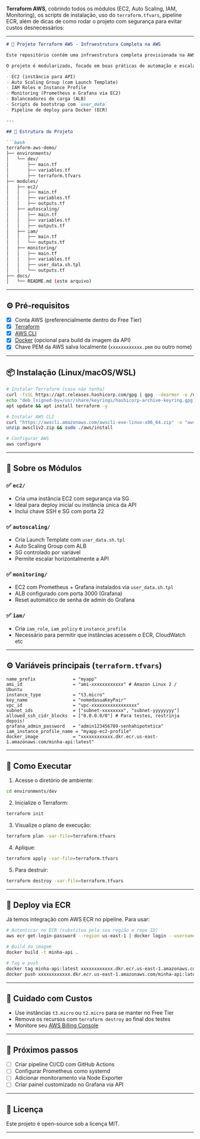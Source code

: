 **Terraform AWS**, cobrindo todos os módulos (EC2, Auto Scaling, IAM, Monitoring), os scripts de instalação, uso do `terraform.tfvars`, pipeline ECR, além de dicas de como rodar o projeto com segurança para evitar custos desnecessários:

---

````markdown
# 🚀 Projeto Terraform AWS - Infraestrutura Completa na AWS

Este repositório contém uma infraestrutura completa provisionada na AWS utilizando Terraform. 

O projeto é modularizado, focado em boas práticas de automação e escalabilidade, incluindo:

- EC2 (instância para API)
- Auto Scaling Group (com Launch Template)
- IAM Roles e Instance Profile
- Monitoring (Prometheus e Grafana via EC2)
- Balanceadores de carga (ALB)
- Scripts de bootstrap com `user_data`
- Pipeline de deploy para Docker (ECR)

---

## 📁 Estrutura do Projeto

```bash
terraform-aws-demo/
├── environments/
│   └── dev/
│       ├── main.tf
│       ├── variables.tf
│       ├── terraform.tfvars
├── modules/
│   ├── ec2/
│   │   ├── main.tf
│   │   ├── variables.tf
│   │   ├── outputs.tf
│   ├── autoscaling/
│   │   ├── main.tf
│   │   ├── variables.tf
│   │   ├── outputs.tf
│   ├── iam/
│   │   ├── main.tf
│   │   └── outputs.tf
│   ├── monitoring/
│   │   ├── main.tf
│   │   ├── variables.tf
│   │   ├── user_data.sh.tpl
│   │   └── outputs.tf
├── docs/
│   └── README.md (este arquivo)
````

---

## ⚙️ Pré-requisitos

* [x] Conta AWS (preferencialmente dentro do Free Tier)
* [x] [Terraform](https://developer.hashicorp.com/terraform/downloads)
* [x] [AWS CLI](https://docs.aws.amazon.com/cli/latest/userguide/install-cliv2.html)
* [x] [Docker](https://docs.docker.com/engine/install/) (opcional para build da imagem da API)
* [x] Chave PEM da AWS salva localmente (`xxxxxxxxxxxx.pem` ou outro nome)

---

## 📦 Instalação (Linux/macOS/WSL)

```bash
# Instalar Terraform (caso não tenha)
curl -fsSL https://apt.releases.hashicorp.com/gpg | gpg --dearmor -o /usr/share/keyrings/hashicorp-archive-keyring.gpg
echo "deb [signed-by=/usr/share/keyrings/hashicorp-archive-keyring.gpg] https://apt.releases.hashicorp.com $(lsb_release -cs) main" | tee /etc/apt/sources.list.d/hashicorp.list
apt update && apt install terraform -y

# Instalar AWS CLI
curl "https://awscli.amazonaws.com/awscli-exe-linux-x86_64.zip" -o "awscliv2.zip"
unzip awscliv2.zip && sudo ./aws/install

# Configurar AWS
aws configure
```

---

## 🧠 Sobre os Módulos

### ✅ `ec2/`

* Cria uma instância EC2 com segurança via SG
* Ideal para deploy inicial ou instância única da API
* Inclui chave SSH e SG com porta 22

### ✅ `autoscaling/`

* Cria Launch Template com `user_data.sh.tpl`
* Auto Scaling Group com ALB
* SG controlado por variável
* Permite escalar horizontalmente a API

### ✅ `monitoring/`

* EC2 com Prometheus + Grafana instalados via `user_data.sh.tpl`
* ALB configurado com porta 3000 (Grafana)
* Reset automático de senha de admin do Grafana

### ✅ `iam/`

* Cria `iam_role`, `iam_policy` e `instance_profile`
* Necessário para permitir que instâncias acessem o ECR, CloudWatch etc

---

## ⚙️ Variáveis principais (`terraform.tfvars`)

```hcl
name_prefix              = "myapp"
ami_id                   = "ami-xxxxxxxxxxxx" # Amazon Linux 2 / Ubuntu
instance_type            = "t3.micro"
key_name                 = "nomedasuaKeyPair"
vpc_id                   = "vpc-xxxxxxxxxxxxxxxxx"
subnet_ids               = ["subnet-xxxxxxxx", "subnet-yyyyyyyy"]
allowed_ssh_cidr_blocks  = ["0.0.0.0/0"] # Para testes, restrinja depois!
grafana_admin_password   = "admin123456789-senhahipotetica"
iam_instance_profile_name = "myapp-ec2-profile"
docker_image             = "xxxxxxxxxxxx.dkr.ecr.us-east-1.amazonaws.com/minha-api:latest"
```

---

## 🚀 Como Executar

1. Acesse o diretório de ambiente:

```bash
cd environments/dev
```

2. Inicialize o Terraform:

```bash
terraform init
```

3. Visualize o plano de execução:

```bash
terraform plan -var-file=terraform.tfvars
```

4. Aplique:

```bash
terraform apply -var-file=terraform.tfvars
```

5. Para destruir:

```bash
terraform destroy -var-file=terraform.tfvars
```

---

## 🐳 Deploy via ECR

Já temos integração com AWS ECR no pipeline. Para usar:

```bash
# Autenticar no ECR (substitua pela sua região e repo ID)
aws ecr get-login-password --region us-east-1 | docker login --username AWS --password-stdin xxxxxxxxxxxx.dkr.ecr.us-east-1.amazonaws.com

# Build da imagem
docker build -t minha-api .

# Tag e push
docker tag minha-api:latest xxxxxxxxxxxx.dkr.ecr.us-east-1.amazonaws.com/minha-api:latest
docker push xxxxxxxxxxxx.dkr.ecr.us-east-1.amazonaws.com/minha-api:latest
```

---

## 🛑 Cuidado com Custos

* Use instâncias `t3.micro` ou `t2.micro` para se manter no Free Tier
* Remova os recursos com `terraform destroy` ao final dos testes
* Monitore seu [AWS Billing Console](https://console.aws.amazon.com/billing/home#/)

---

## 📌 Próximos passos

* [ ] Criar pipeline CI/CD com GitHub Actions
* [ ] Configurar Prometheus como systemd
* [ ] Adicionar monitoramento via Node Exporter
* [ ] Criar painel customizado no Grafana via API

---

## 📄 Licença

Este projeto é open-source sob a licença MIT.

---

